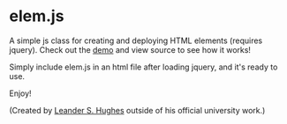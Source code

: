 # elem.js
A simple js class for creating and deploying HTML elements (requires jquery). Check out the <a href="https://leanderhughes.github.io/elem/demo.html">demo</a> and view source to see how it works!

Simply include elem.js in an html file after loading jquery, and it's ready to use.

Enjoy!

(Created by <a href="http://www.leanderhughes.com">Leander S. Hughes</a> outside of his official university work.)
